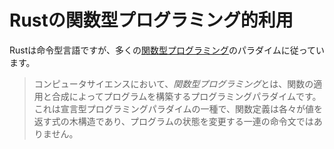 # Rustの関数型プログラミング的利用

Rustは命令型言語ですが、多くの[関数型プログラミング](https://en.wikipedia.org/wiki/Functional_programming)のパラダイムに従っています。

> コンピュータサイエンスにおいて、*関数型プログラミング*とは、関数の適用と合成によってプログラムを構築するプログラミングパラダイムです。これは宣言型プログラミングパラダイムの一種で、関数定義は各々が値を返す式の木構造であり、プログラムの状態を変更する一連の命令文ではありません。
